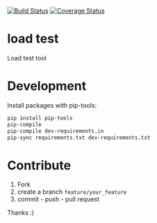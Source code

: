 
[![Build Status](https://travis-ci.org/sonic182/load_test.svg?branch=master)](https://travis-ci.org/sonic182/load_test)
[![Coverage Status](https://coveralls.io/repos/github/sonic182/load_test/badge.svg?branch=master)](https://coveralls.io/github/sonic182/load_test?branch=master)
# load test

Load test tool

# Development

Install packages with pip-tools:
```bash
pip install pip-tools
pip-compile
pip-compile dev-requirements.in
pip-sync requirements.txt dev-requirements.txt
```

# Contribute

1. Fork
2. create a branch `feature/your_feature`
3. commit - push - pull request

Thanks :)
